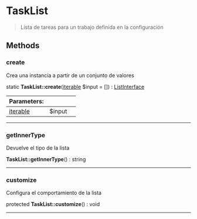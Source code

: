 
                                                                                                                                            
    
# TaskList


> Lista de tareas para un trabajo definida en la configuración
>
> 








## Methods

### create
Crea una instancia a partir de un conjunto de valores


static **TaskList::create**([iterable](../../../../iterable.md) $input = []) : [ListInterface](../../../../ListInterface.md)


|Parameters: | | |
| --- | --- | --- |
|[iterable](../../../../iterable.md) |$input |  |

---


### getInnerType
Devuelve el tipo de la lista


**TaskList::getInnerType**() : string



---


### customize
Configura el comportamiento de  la lista


protected **TaskList::customize**() : void



---


                                                                                                                                                                                                                                                                                                                                                                                                            
    
                                                                                                                                                                                                                                                                             
                